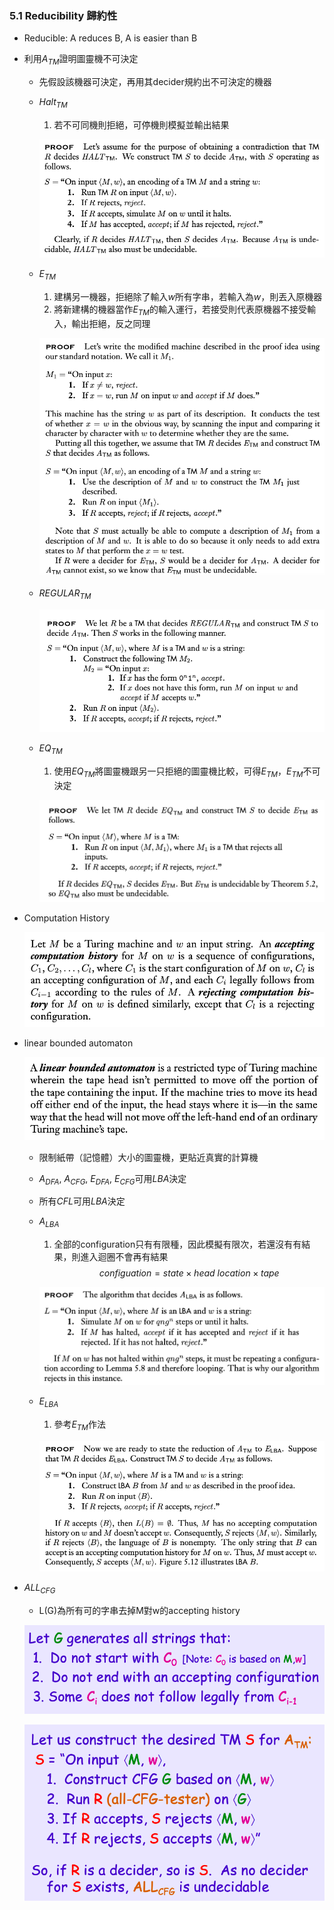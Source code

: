 ### 5.1 Reducibility 歸約性

- Reducible: A reduces B, A is easier than B
- 利用$A_{TM}$證明圖靈機不可決定
  - 先假設該機器可決定，再用其decider規約出不可決定的機器
  - $Halt_{TM}$
    1. 若不可同機則拒絕，可停機則模擬並輸出結果

    ![avatar](Graph/5.1.1.png)

  - $E_{TM}$
    1. 建構另一機器，拒絕除了輸入$w$所有字串，若輸入為$w$，則丟入原機器
    2. 將新建構的機器當作$E_{TM}$的輸入運行，若接受則代表原機器不接受輸入，輸出拒絕，反之同理

    ![avatar](Graph/5.1.2.png)

  - $REGULAR_{TM}$

    ![avatar](Graph/5.1.3.png)

  - $EQ_{TM}$
    1. 使用$EQ_{TM}$將圖靈機跟另一只拒絕的圖靈機比較，可得$E_{TM}$，$E_{TM}$不可決定

    ![avatar](Graph/5.1.4.png)

- Computation History
  
  ![avatar](Graph/5.1.5.png)

- linear bounded automaton

  ![avatar](Graph/5.1.6.png)

  - 限制紙帶（記憶體）大小的圖靈機，更貼近真實的計算機
  - $A_{DFA},\ A_{CFG},\ E_{DFA},\ E_{CFG}$可用$LBA$決定
  - 所有$CFL$可用$LBA$決定
  - $A_{LBA}$
    1. 全部的configuration只有有限種，因此模擬有限次，若還沒有有結果，則進入迴圈不會再有結果
       $$configuation = state \times head\ location \times tape$$
    
    ![avatar](Graph/5.1.7.png)
  
  - $E_{LBA}$
    1. 參考$E_{TM}$作法
    
    ![avatar](Graph/5.1.8.png)

- $ALL_{CFG}$
  - L(G)為所有可的字串去掉M對w的accepting history

  ![avatar](Graph/5.1.9.png)

  ![avatar](Graph/5.1.10.png)





  




